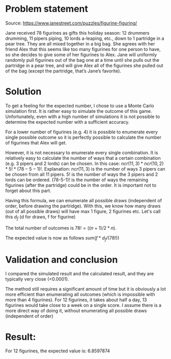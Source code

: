 # Problem statement

Source: https://www.janestreet.com/puzzles/figurine-figuring/ 

Jane received 78 figurines as gifts this holiday season:  12 drummers drumming, 11 pipers piping, 10 lords a-leaping, etc., down to 1 partridge in a pear tree.   They are all mixed together in a big bag.  She agrees with her friend Alex that this seems like too many figurines for one person to have, so she decides to give some of her figurines to Alex.   Jane will uniformly randomly pull figurines out of the bag one at a time until she pulls out the partridge in a pear tree, and will give Alex all of the figurines she pulled out of the bag (except the partridge, that’s Jane’s favorite). 

# Solution
  
To get a feeling for the expected number, I chose to use a Monte Carlo simulation first. It is rather easy to simulate the outcome of this game. Unfortunately, even with a high number of simulations it is not possible to determine the expected number with a sufficient accuracy.

For a lower number of figurines (e.g. 4) it is possible to enumerate every single possible outcome so it is perfectly possible to calculate the number of figurines that Alex will get.

However, it is not necessary to enumerate every single combination. It is relatively easy to calculate the number of ways that a certain combination (e.g. 3 pipers and 2 lords) can be chosen. In this case: $ncr(11,3) * ncr(10,2) * 5! * (78-5-1)!$. Explanation: $ncr(11,3)$ is the number of ways 3 pipers can be chosen from all 11 pipers. 5! is the number of ways the 3 pipers and 2 lords can be ordered. (78-5-1)! is the number of ways the remaining figurines (after the partridge) could be in the order. It is important not to forget about this part.

Having this formula, we can enumerate all possible draws (independent of order, before drawing the partridge). With this, we know how many draws (out of all possible draws) will have max 1 figure, 2 figurines etc. Let's call this $d_f$ (d for draws, f for figurine)

The total number of outcomes is $78! = ((n+1)/2*n)$.

The expected value is now as follows $sum(f*d_f/(78!))$

# Validation and conclusion

I compared the simulated result and the calculated result, and they are typically very close (<0.0001).

The method still requires a significant amount of time but it is obviously a lot more efficient than enumerating all outcomes (which is impossible with more than 4 figurines). For 12 figurines, it takes about half a day, 13 figurines would take close to a week on a single score. I assume there is a more direct way of doing it, without enumerating all possible draws (independent of order)

# Result:

For 12 figurines, the expected value is: 6.8597874
